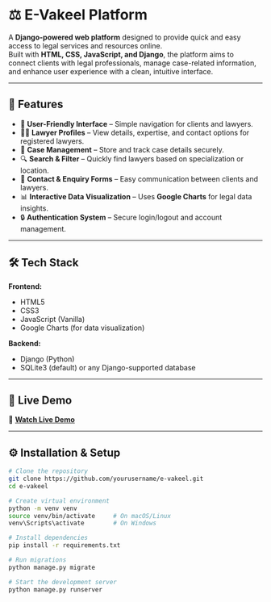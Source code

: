 # ⚖️ E-Vakeel Platform

A **Django-powered web platform** designed to provide quick and easy access to legal services and resources online.  
Built with **HTML, CSS, JavaScript, and Django**, the platform aims to connect clients with legal professionals, manage case-related information, and enhance user experience with a clean, intuitive interface.

---

## 📌 Features

- 📝 **User-Friendly Interface** – Simple navigation for clients and lawyers.
- 👨‍⚖️ **Lawyer Profiles** – View details, expertise, and contact options for registered lawyers.
- 📂 **Case Management** – Store and track case details securely.
- 🔍 **Search & Filter** – Quickly find lawyers based on specialization or location.
- 📧 **Contact & Enquiry Forms** – Easy communication between clients and lawyers.
- 📊 **Interactive Data Visualization** – Uses **Google Charts** for legal data insights.
- 🔒 **Authentication System** – Secure login/logout and account management.

---

## 🛠️ Tech Stack

**Frontend:**  
- HTML5  
- CSS3  
- JavaScript (Vanilla)  
- Google Charts (for data visualization)

**Backend:**  
- Django (Python)  
- SQLite3 (default) or any Django-supported database

---


## 🚀 Live Demo

🔗 **[Watch Live Demo](https://www.linkedin.com/posts/virendrachvan_datavisualization-googlecharts-html-activity-7213809570622623746-1Oqg?utm_source=share&utm_medium=member_desktop&rcm=ACoAAD10HoMBfYKsBhIaGz-b00jgW6fHgXMutvg)**

---

## ⚙️ Installation & Setup

```bash
# Clone the repository
git clone https://github.com/yourusername/e-vakeel.git
cd e-vakeel

# Create virtual environment
python -m venv venv
source venv/bin/activate     # On macOS/Linux
venv\Scripts\activate        # On Windows

# Install dependencies
pip install -r requirements.txt

# Run migrations
python manage.py migrate

# Start the development server
python manage.py runserver

